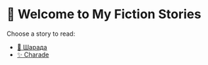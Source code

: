 # 📖 Welcome to My Fiction Stories

Choose a story to read:

- [🌟 Шарада](First_story.md)
- [✨ Charade](second_story.md)


